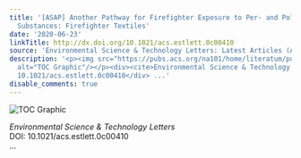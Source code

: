 ```yaml
---
title: '[ASAP] Another Pathway for Firefighter Exposure to Per- and Polyfluoroalkyl
  Substances: Firefighter Textiles'
date: '2020-06-23'
linkTitle: http://dx.doi.org/10.1021/acs.estlett.0c00410
source: 'Environmental Science & Technology Letters: Latest Articles (ACS Publications)'
description: '<p><img src="https://pubs.acs.org/na101/home/literatum/publisher/achs/journals/content/estlcu/0/estlcu.ahead-of-print/acs.estlett.0c00410/20200622/images/medium/ez0c00410_0001.gif"
  alt="TOC Graphic"/></p><div><cite>Environmental Science & Technology Letters</cite></div><div>DOI:
  10.1021/acs.estlett.0c00410</div> ...'
disable_comments: true
---
```

<p><img src="https://pubs.acs.org/na101/home/literatum/publisher/achs/journals/content/estlcu/0/estlcu.ahead-of-print/acs.estlett.0c00410/20200622/images/medium/ez0c00410_0001.gif" alt="TOC Graphic"/></p><div><cite>Environmental Science & Technology Letters</cite></div><div>DOI: 10.1021/acs.estlett.0c00410</div> ...
